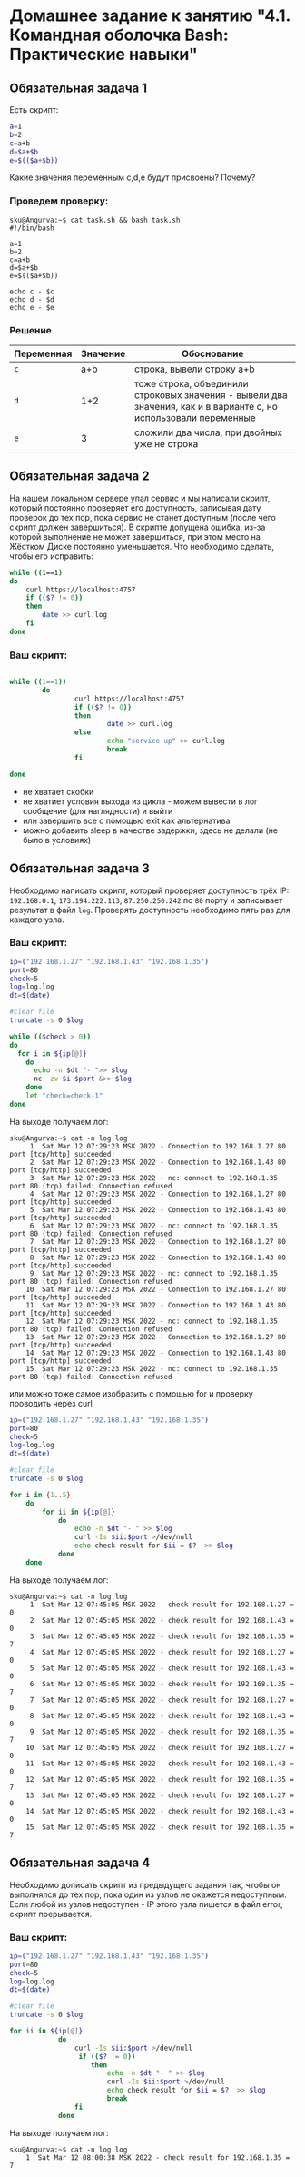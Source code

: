 # Домашнее задание к занятию "4.1. Командная оболочка Bash: Практические навыки"

## Обязательная задача 1

Есть скрипт:
```bash
a=1
b=2
c=a+b
d=$a+$b
e=$(($a+$b))
```

Какие значения переменным c,d,e будут присвоены? Почему?

### Проведем проверку:
```
sku@Angurva:~$ cat task.sh && bash task.sh
#!/bin/bash

a=1
b=2
c=a+b
d=$a+$b
e=$(($a+$b))

echo c - $c
echo d - $d
echo e - $e
```

### Решение

| Переменная  | Значение | Обоснование |
| ------------- | ------------- | ------------- |
| `c`  | a+b  | строка, вывели строку a+b |
| `d`  | 1+2  | тоже строка, объединили строковых значения - вывели два значения, как и в варианте с, но использовали переменные |
| `e`  | 3  | сложили два числа, при двойных уже не строка |


## Обязательная задача 2
На нашем локальном сервере упал сервис и мы написали скрипт, который постоянно проверяет его доступность, записывая дату проверок до тех пор, пока сервис не станет доступным (после чего скрипт должен завершиться). В скрипте допущена ошибка, из-за которой выполнение не может завершиться, при этом место на Жёстком Диске постоянно уменьшается. Что необходимо сделать, чтобы его исправить:
```bash
while ((1==1)
do
	curl https://localhost:4757
	if (($? != 0))
	then
		date >> curl.log
	fi
done
```

### Ваш скрипт:
```bash

while ((1==1))
        do
                curl https://localhost:4757
                if (($? != 0))
                then
                        date >> curl.log
                else
                        echo "service up" >> curl.log
                        break
                fi

done

```

* не хватает скобки
* не хватиет условия выхода из цикла - можем вывести в лог сообщение (для наглядности) и выйти
* или завершить все с помощью exit как альтернатива
* можно добавить sleep в качестве задержки, здесь не делали (не было в условиях)

## Обязательная задача 3
Необходимо написать скрипт, который проверяет доступность трёх IP: `192.168.0.1`, `173.194.222.113`, `87.250.250.242` по `80` порту и записывает результат в файл `log`. Проверять доступность необходимо пять раз для каждого узла.

### Ваш скрипт:
```bash
ip=("192.168.1.27" "192.168.1.43" "192.168.1.35")
port=80
check=5
log=log.log
dt=$(date)

#clear file
truncate -s 0 $log

while (($check > 0))
do
  for i in ${ip[@]}
    do
	  echo -n $dt "- ">> $log 
	  nc -zv $i $port &>> $log
    done
    let "check=check-1"
done
```

На выходе получаем лог:
```
sku@Angurva:~$ cat -n log.log
     1  Sat Mar 12 07:29:23 MSK 2022 - Connection to 192.168.1.27 80 port [tcp/http] succeeded!
     2  Sat Mar 12 07:29:23 MSK 2022 - Connection to 192.168.1.43 80 port [tcp/http] succeeded!
     3  Sat Mar 12 07:29:23 MSK 2022 - nc: connect to 192.168.1.35 port 80 (tcp) failed: Connection refused
     4  Sat Mar 12 07:29:23 MSK 2022 - Connection to 192.168.1.27 80 port [tcp/http] succeeded!
     5  Sat Mar 12 07:29:23 MSK 2022 - Connection to 192.168.1.43 80 port [tcp/http] succeeded!
     6  Sat Mar 12 07:29:23 MSK 2022 - nc: connect to 192.168.1.35 port 80 (tcp) failed: Connection refused
     7  Sat Mar 12 07:29:23 MSK 2022 - Connection to 192.168.1.27 80 port [tcp/http] succeeded!
     8  Sat Mar 12 07:29:23 MSK 2022 - Connection to 192.168.1.43 80 port [tcp/http] succeeded!
     9  Sat Mar 12 07:29:23 MSK 2022 - nc: connect to 192.168.1.35 port 80 (tcp) failed: Connection refused
    10  Sat Mar 12 07:29:23 MSK 2022 - Connection to 192.168.1.27 80 port [tcp/http] succeeded!
    11  Sat Mar 12 07:29:23 MSK 2022 - Connection to 192.168.1.43 80 port [tcp/http] succeeded!
    12  Sat Mar 12 07:29:23 MSK 2022 - nc: connect to 192.168.1.35 port 80 (tcp) failed: Connection refused
    13  Sat Mar 12 07:29:23 MSK 2022 - Connection to 192.168.1.27 80 port [tcp/http] succeeded!
    14  Sat Mar 12 07:29:23 MSK 2022 - Connection to 192.168.1.43 80 port [tcp/http] succeeded!
    15  Sat Mar 12 07:29:23 MSK 2022 - nc: connect to 192.168.1.35 port 80 (tcp) failed: Connection refused
```

или можно тоже самое изобразить с помощью for и проверку проводить через curl

```bash
ip=("192.168.1.27" "192.168.1.43" "192.168.1.35")
port=80
check=5
log=log.log
dt=$(date)

#clear file
truncate -s 0 $log

for i in {1..5}
	do
		for ii in ${ip[@]}
			do 
				echo -n $dt "- " >> $log 
				curl -Is $ii:$port >/dev/null
				echo check result for $ii = $?  >> $log 
			done
	done	
```

На выходе получаем лог:
```
sku@Angurva:~$ cat -n log.log
     1  Sat Mar 12 07:45:05 MSK 2022 - check result for 192.168.1.27 = 0
     2  Sat Mar 12 07:45:05 MSK 2022 - check result for 192.168.1.43 = 0
     3  Sat Mar 12 07:45:05 MSK 2022 - check result for 192.168.1.35 = 7
     4  Sat Mar 12 07:45:05 MSK 2022 - check result for 192.168.1.27 = 0
     5  Sat Mar 12 07:45:05 MSK 2022 - check result for 192.168.1.43 = 0
     6  Sat Mar 12 07:45:05 MSK 2022 - check result for 192.168.1.35 = 7
     7  Sat Mar 12 07:45:05 MSK 2022 - check result for 192.168.1.27 = 0
     8  Sat Mar 12 07:45:05 MSK 2022 - check result for 192.168.1.43 = 0
     9  Sat Mar 12 07:45:05 MSK 2022 - check result for 192.168.1.35 = 7
    10  Sat Mar 12 07:45:05 MSK 2022 - check result for 192.168.1.27 = 0
    11  Sat Mar 12 07:45:05 MSK 2022 - check result for 192.168.1.43 = 0
    12  Sat Mar 12 07:45:05 MSK 2022 - check result for 192.168.1.35 = 7
    13  Sat Mar 12 07:45:05 MSK 2022 - check result for 192.168.1.27 = 0
    14  Sat Mar 12 07:45:05 MSK 2022 - check result for 192.168.1.43 = 0
    15  Sat Mar 12 07:45:05 MSK 2022 - check result for 192.168.1.35 = 7
```

## Обязательная задача 4
Необходимо дописать скрипт из предыдущего задания так, чтобы он выполнялся до тех пор, пока один из узлов не окажется недоступным. Если любой из узлов недоступен - IP этого узла пишется в файл error, скрипт прерывается.

### Ваш скрипт:
```bash
ip=("192.168.1.27" "192.168.1.43" "192.168.1.35")
port=80
check=5
log=log.log
dt=$(date)

#clear file
truncate -s 0 $log

for ii in ${ip[@]}
			do 
				curl -Is $ii:$port >/dev/null
				 if (($? != 0))
					then
						echo -n $dt "- " >> $log 
						curl -Is $ii:$port >/dev/null
						echo check result for $ii = $?  >> $log 
						break
				fi		
			done
```

На выходе получаем лог:
```
sku@Angurva:~$ cat -n log.log
	1  Sat Mar 12 08:00:38 MSK 2022 - check result for 192.168.1.35 = 7
```

